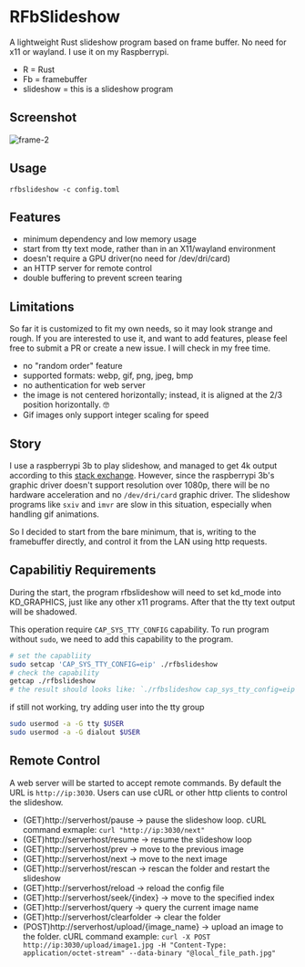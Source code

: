# RFbSlideshow

A lightweight Rust slideshow program based on frame buffer. No need for x11 or wayland. I use it on my Raspberrypi.

* R = Rust
* Fb = framebuffer
* slideshow = this is a slideshow program

## Screenshot

![frame-2](https://github.com/user-attachments/assets/f8848602-acc0-4912-b83d-2f310d34452b)

## Usage

```
rfbslideshow -c config.toml
```

## Features

* minimum dependency and low memory usage
* start from tty text mode, rather than in an X11/wayland environment
* doesn't require a GPU driver(no need for /dev/dri/card)
* an HTTP server for remote control
* double buffering to prevent screen tearing

## Limitations

So far it is customized to fit my own needs, so it may look strange and rough. If you are interested to use it, and want to add features, please feel free to submit a PR or create a new issue. I will check in my free time.

* no "random order" feature
* supported formats: webp, gif, png, jpeg, bmp
* no authentication for web server
* the image is not centered horizontally; instead, it is aligned at the 2/3 position horizontally. 🤓
* Gif images only support integer scaling for speed

## Story

I use a raspberrypi 3b to play slideshow, and managed to get 4k output according to this [stack exchange](https://raspberrypi.stackexchange.com/questions/44089/can-raspberry-pi-3-do-4k-video). However, since the raspberrypi 3b's graphic driver doesn't support resolution over 1080p, there will be no hardware acceleration and no `/dev/dri/card` graphic driver. The slideshow programs like `sxiv` and `imvr` are slow in this situation, especially when handling gif animations.

So I decided to start from the bare minimum, that is, writing to the framebuffer directly, and control it from the LAN using http requests.

## Capabilitiy Requirements

During the start, the program rfbslideshow will need to set kd_mode into KD_GRAPHICS, just like any other x11 programs. After that the tty text output will be shadowed.

This operation require `CAP_SYS_TTY_CONFIG` capability. To run program without `sudo`, we need to add this capability to the program.

```bash
# set the capabliity
sudo setcap 'CAP_SYS_TTY_CONFIG=eip' ./rfbslideshow
# check the capability
getcap ./rfbslideshow
# the result should looks like: `./rfbslideshow cap_sys_tty_config=eip`
```

if still not working, try adding user into the tty group

```bash
sudo usermod -a -G tty $USER
sudo usermod -a -G dialout $USER
```

## Remote Control

A web server will be started to accept remote commands. By default the URL is `http://ip:3030`. Users can use cURL or other http clients to control the slideshow.

* (GET)http://serverhost/pause -> pause the slideshow loop. cURL command exmaple: `curl "http://ip:3030/next"`
* (GET)http://serverhost/resume -> resume the slideshow loop
* (GET)http://serverhost/prev -> move to the previous image
* (GET)http://serverhost/next -> move to the next image
* (GET)http://serverhost/rescan -> rescan the folder and restart the slideshow
* (GET)http://serverhost/reload -> reload the config file
* (GET)http://serverhost/seek/{index} -> move to the specified index
* (GET)http://serverhost/query -> query the current image name
* (GET)http://serverhost/clearfolder -> clear the folder
* (POST)http://serverhost/upload/{image_name} -> upload an image to the folder. cURL command example: `curl -X POST http://ip:3030/upload/image1.jpg -H "Content-Type: application/octet-stream" --data-binary "@local_file_path.jpg"
`
